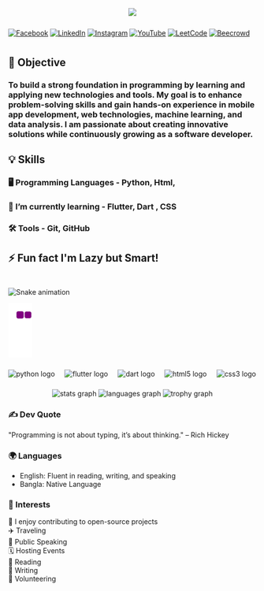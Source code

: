 <div align="center">
  <img src="https://readme-typing-svg.herokuapp.com?font=Poppins&size=40&color=00A2FF&weight=700&center=true&vCenter=true&width=500&height=50&lines=Hi+There!+👋;I'm+Arifa+Sultana!&pause=2000" />
</div>

###

[![Facebook](https://img.shields.io/badge/Facebook-1877F2?style=for-the-badge&logo=facebook&logoColor=white)](https://www.facebook.com/arifasultana76/)
[![LinkedIn](https://img.shields.io/badge/LinkedIn-0077B5?style=for-the-badge&logo=linkedin&logoColor=white)](https://www.linkedin.com/in/arifasultana76/)
[![Instagram](https://img.shields.io/badge/Instagram-E4405F?style=for-the-badge&logo=instagram&logoColor=white)](https://www.instagram.com/yourprofile)
[![YouTube](https://img.shields.io/badge/YouTube-FF0000?style=for-the-badge&logo=youtube&logoColor=white)](https://www.youtube.com/c/yourchannel)
[![LeetCode](https://img.shields.io/badge/LeetCode-FFA116?style=for-the-badge&logo=leetcode&logoColor=white)](https://leetcode.com/u/arifasultana76/)
[![Beecrowd](https://img.shields.io/badge/Beecrowd-000000?style=for-the-badge&logo=codeforces&logoColor=white)](https://www.beecrowd.com.br/judge/en/profile//arifasultana76/)

<h1 align="center"></h1>

## 🎯 Objective 
### To build a strong foundation in programming by learning and applying new technologies and tools. My goal is to enhance problem-solving skills and gain hands-on experience in mobile app development, web technologies, machine learning, and data analysis. I am passionate about creating innovative solutions while continuously growing as a software developer.

###

<h2 align="left"></h2>

## 💡 Skills 
### 🖥️ Programming Languages - Python, Html, 
### 🌱 I’m currently learning - Flutter, Dart , CSS
### 🛠️ Tools - Git, GitHub

## ⚡ Fun fact I'm Lazy but Smart!

###

<br clear="both">

<img src="https://raw.githubusercontent.com/arifasultana76/arifasultana76/output/snake.svg" alt="Snake animation" />

![snake gif](https://github.com/arifasultana76/arifasultana76/blob/output/github-contribution-grid-snake.gif)

###

<div align="left">
  <img src="https://cdn.jsdelivr.net/gh/devicons/devicon/icons/python/python-original.svg" height="40" alt="python logo"  />
  <img width="12" />
  <img src="https://cdn.jsdelivr.net/gh/devicons/devicon/icons/flutter/flutter-original.svg" height="40" alt="flutter logo"  />
  <img width="12" />
  <img src="https://cdn.jsdelivr.net/gh/devicons/devicon/icons/dart/dart-original.svg" height="40" alt="dart logo"  />
  <img width="12" />
  <img src="https://cdn.jsdelivr.net/gh/devicons/devicon/icons/html5/html5-original.svg" height="40" alt="html5 logo"  />
  <img width="12" />
  <img src="https://cdn.jsdelivr.net/gh/devicons/devicon/icons/css3/css3-original.svg" height="40" alt="css3 logo"  />
</div>

###

<div align="center">
  <img src="https://github-readme-stats.vercel.app/api?username=arifasultana76&hide_title=false&hide_rank=false&show_icons=true&include_all_commits=true&count_private=true&disable_animations=false&theme=buefy&locale=en&hide_border=false&order=1" height="150" alt="stats graph"  />
  <img src="https://github-readme-stats.vercel.app/api/top-langs?username=arifasultana76&locale=en&hide_title=false&layout=compact&card_width=320&langs_count=5&theme=dracula&hide_border=false&order=2" height="150" alt="languages graph"  />
  <img src="https://github-profile-trophy.vercel.app?username=arifasultana76&theme=algolia&column=-1&row=1&margin-w=8&margin-h=8&no-bg=true&no-frame=false&order=4" height="150" alt="trophy graph"  />
</div>

###

### ✍️ Dev Quote  
"Programming is not about typing, it’s about thinking."    – Rich Hickey</p>

###

### 🌍 Languages
- English: Fluent in reading, writing, and speaking
- Bangla: Native Language

###

### 🎯 Interests

📂 I enjoy contributing to open-source projects <br>
✈️ Traveling <br>
🎤 Public Speaking <br>
🗓️ Hosting Events <br>
📖 Reading <br>
📝 Writing <br>
🤝 Volunteering

   
